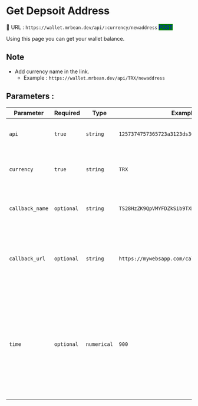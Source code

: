 # Get Depsoit Address

:link: URL : `https://wallet.mrbean.dev/api/:currency/newaddress`  <mark style="color:blue;background-color:green;">POST</mark>&#x20;

Using this page you can get your wallet balance.

## Note

* Add currency name in the link.&#x20;
  * Example : `https://wallet.mrbean.dev/api/TRX/newaddress`

## Parameters :

| Parameter       | Required   | Type        | Example                                       | Description                                                                                                                                                                             |
| --------------- | ---------- | ----------- | --------------------------------------------- | --------------------------------------------------------------------------------------------------------------------------------------------------------------------------------------- |
| `api`           | `true`     | `string`    | `1257374757365723a3123ds3633123213123421412a` | Get your API form your user dashboard.                                                                                                                                                  |
| `currency`      | `true`     | `string`    | `TRX`                                         | send the currency you want to get balance for.                                                                                                                                          |
| `callback_name` | `optional` | `string`    | `TS28HzZK9QpVMYFDZkSib9TXHRB65Zni9D`          | send the address you want to check balance for                                                                                                                                          |
| `callback_url`  | `optional` | `string`    | `https://mywebsapp.com/callback.php`          | We will be sending a POST notification to this URL when we receive a deposit.                                                                                                           |
| `time`          | `optional` | `numerical` | `900`                                         | <p>send the seconds for this deposit to expire in.<br>Default = <code>900</code> Sec<br>Minimum = <code>900</code> Sec (15 Minutes)<br>Maximum = <code>3600</code> Sec (60 Minutes)</p> |

